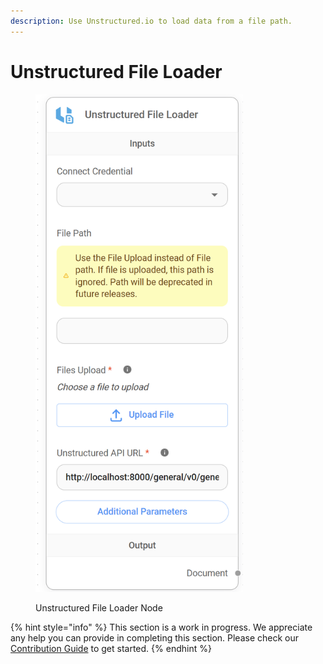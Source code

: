 ```yaml
---
description: Use Unstructured.io to load data from a file path.
---
```


# Unstructured File Loader

<figure><img src="../../../.gitbook/assets/image--90-.png" alt="" width="332"><figcaption><p>Unstructured File Loader Node</p></figcaption></figure>

{% hint style="info" %}
This section is a work in progress. We appreciate any help you can provide in completing this section. Please check our [Contribution Guide](../../../contributing/) to get started.
{% endhint %}
